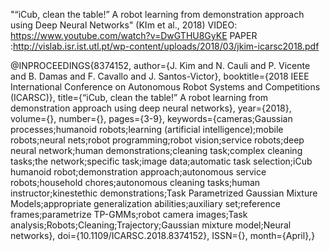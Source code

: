 



"“iCub, clean the table!” A robot learning from demonstration approach using Deep Neural Networks" (KIm et al., 2018)
VIDEO: https://www.youtube.com/watch?v=DwGTHU8GyKE
PAPER :http://vislab.isr.ist.utl.pt/wp-content/uploads/2018/03/jkim-icarsc2018.pdf

@INPROCEEDINGS{8374152, 
author={J. Kim and N. Cauli and P. Vicente and B. Damas and F. Cavallo and J. Santos-Victor}, 
booktitle={2018 IEEE International Conference on Autonomous Robot Systems and Competitions (ICARSC)}, 
title={“iCub, clean the table!” A robot learning from demonstration approach using deep neural networks}, 
year={2018}, 
volume={}, 
number={}, 
pages={3-9}, 
keywords={cameras;Gaussian processes;humanoid robots;learning (artificial intelligence);mobile robots;neural nets;robot programming;robot vision;service robots;deep neural network;human demonstrations;cleaning task;complex cleaning tasks;the network;specific task;image data;automatic task selection;iCub humanoid robot;demonstration approach;autonomous service robots;household chores;autonomous cleaning tasks;human instructor;kinestethic demonstrations;Task Parametrized Gaussian Mixture Models;appropriate generalization abilities;auxiliary set;reference frames;parametrize TP-GMMs;robot camera images;Task analysis;Robots;Cleaning;Trajectory;Gaussian mixture model;Neural networks}, 
doi={10.1109/ICARSC.2018.8374152}, 
ISSN={}, 
month={April},}


